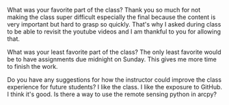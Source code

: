 What was your favorite part of the class?
Thank you so much for not making the class super difficult especially the final because the content is very important but hard to grasp so quickly. That's why I asked during class to be able to revisit the youtube videos and I am thankful to you for allowing that. 

What was your least favorite part of the class?
The only least favorite would be to have assignments due midnight on Sunday. This gives me more time to finish the work. 

Do you have any suggestions for how the instructor could improve the class experience for future students?
I like the class. I like the exposure to GitHub. I think it's good. Is there a way to use the remote sensing python in arcpy? 